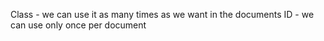 Class - we can use it as many times as we want in the documents
ID - we can use only once per document
